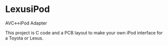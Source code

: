 # LexusiPod
AVC&lt;->iPod Adapter


This project is C code and a PCB layout to make your own iPod interface for a Toyota or Lexus.
